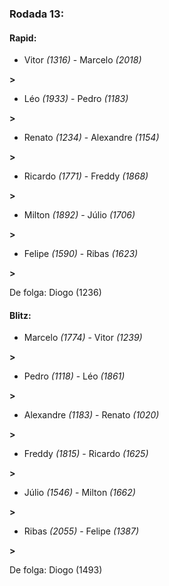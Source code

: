 ### Rodada 13:

#### Rapid:

* Vitor *(1316)*     -     Marcelo *(2018)*

 **>** 
* Léo *(1933)*     -     Pedro *(1183)*

 **>** 
* Renato *(1234)*     -     Alexandre *(1154)*

 **>** 
* Ricardo *(1771)*     -     Freddy *(1868)*

 **>** 
* Milton *(1892)*     -     Júlio *(1706)*

 **>** 
* Felipe *(1590)*     -     Ribas *(1623)*

 **>** 

De folga: Diogo (1236)

#### Blitz:

* Marcelo *(1774)*     -     Vitor *(1239)*

 **>** 
* Pedro *(1118)*     -     Léo *(1861)*

 **>** 
* Alexandre *(1183)*     -     Renato *(1020)*

 **>** 
* Freddy *(1815)*     -     Ricardo *(1625)*

 **>** 
* Júlio *(1546)*     -     Milton *(1662)*

 **>** 
* Ribas *(2055)*     -     Felipe *(1387)*

 **>** 

De folga: Diogo (1493)

